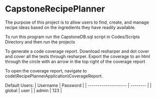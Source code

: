 # CapstoneRecipePlanner
The purpose of this project is to allow users to find, create, and manage recipe ideas based on the ingredients they have readily available. 

To run this program run the CapstoneDB.sql script in Codes/Scripts Directory and then run the projects

To generate a code coverage report. Download resharper and dot cover and cover all the tests through resharper. Export the coverage to an html through the circle with an arrow in the top right of the coverage report

To open the coverage report, navigate to code\RecipePlannerApplication\CoverageReport.

Default Users: 
| Username             | Password | 
| -------------------- | -------- | 
| global               | user     | 
| admin                | 123      | 
